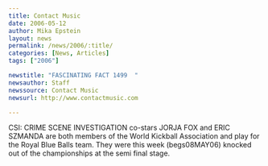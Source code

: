 ```yaml
---
title: Contact Music
date: 2006-05-12
author: Mika Epstein
layout: news
permalink: /news/2006/:title/
categories: [News, Articles]
tags: ["2006"]

newstitle: "FASCINATING FACT 1499  "
newsauthor: Staff  
newssource: Contact Music  
newsurl: http://www.contactmusic.com  

---
```


CSI: CRIME SCENE INVESTIGATION co-stars JORJA FOX and ERIC SZMANDA are both members of the World Kickball Association and play for the Royal Blue Balls team. They were this week (begs08MAY06) knocked out of the championships at the semi final stage.

